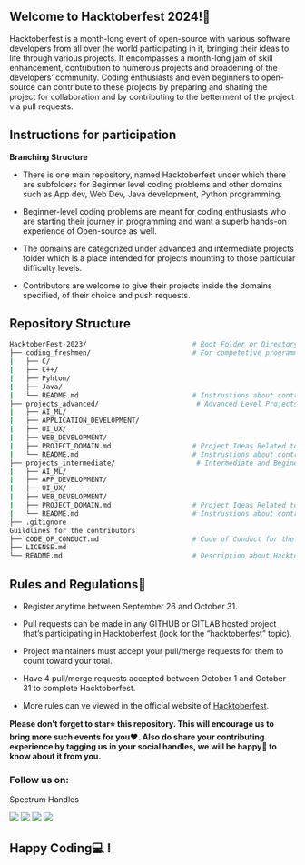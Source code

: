 ## Welcome to Hacktoberfest 2024!🎉
Hacktoberfest is a month-long event of open-source with various software developers from all over the world participating in it, bringing their ideas to life through various projects. It encompasses a month-long jam of skill enhancement, contribution to numerous projects and broadening of the developers’ community. 
Coding enthusiasts and even beginners to open-source can contribute to these projects by preparing and sharing the project for collaboration and by contributing to the betterment of the project via pull requests. 

## Instructions for participation


**Branching Structure**


* There is one main repository, named Hacktoberfest under which there are subfolders for Beginner level coding problems and other domains such as App dev, Web Dev, Java development, Python programming.


* Beginner-level coding problems are meant for coding enthusiasts who are starting their journey in programming and want a superb hands-on experience of Open-source as well.


* The domains are categorized under advanced and intermediate projects folder which is a place intended for projects mounting to those particular difficulty levels.


* Contributors are welcome to give their projects inside the domains specified, of their choice and push requests.

## Repository Structure

```bash
HacktoberFest-2023/                          # Root Folder or Directory
├── coding_freshmen/                         # For competetive programming and DSA questions
|   ├── C/
|   ├── C++/
|   ├── Pyhton/
|   ├── Java/
|   └── README.md                            # Instrustions about contributing to current folder
├── projects_advanced/                        # Advanced Level Projects(Domains are Listed)
|   ├── AI_ML/
|   ├── APPLICATION_DEVELOPMENT/
|   ├── UI_UX/
|   ├── WEB_DEVELOPMENT/
|   ├── PROJECT_DOMAIN.md                    # Project Ideas Related to Each Domain
|   └── README.md                            # Instrustions about contributing to current folder
├── projects_intermediate/                    # Intermediate and Begineer Level Projects(Domains are Listed)
|   ├── AI_ML/
|   ├── APP_DEVELOPMENT/
|   ├── UI_UX/
|   ├── WEB_DEVELOPMENT/
|   ├── PROJECT_DOMAIN.md                    # Project Ideas Related to Each Domain
|   └── README.md                            # Instrustions about contributing to current folder 
├── .gitignore
Guildlines for the contributors
├── CODE_OF_CONDUCT.md                       # Code of Conduct for the repository.
├── LICENSE.md                  
└── README.md                                # Description about HacktoberFest
```


## Rules and Regulations📃


*  Register anytime between September 26 and October 31.

*  Pull requests can be made in any GITHUB or GITLAB hosted project that’s participating in Hacktoberfest (look for the “hacktoberfest” topic).

*  Project maintainers must accept your pull/merge requests for them to count toward your total.

*  Have 4 pull/merge requests accepted between October 1 and October 31 to complete Hacktoberfest.

*  More rules can ve viewed in the official website of [Hacktoberfest](https://hacktoberfest.com/participation/).

**Please don't forget to star⭐ this repository. This will encourage us to bring more such events for you❤️. Also do share your contributing experience by tagging us in your social handles, we will be happy🙂 to know about it from you.**

### Follow us on:

Spectrum Handles

[<img src="https://img.shields.io/badge/github-%2324292e.svg?&style=for-the-badge&logo=github&logoColor=white">](https://github.com/Spectrum-CETB)
[<img src="https://img.shields.io/badge/linkedin-%230077B5.svg?&style=for-the-badge&logo=linkedin&logoColor=white">](https://www.linkedin.com/company/spectrum-cet/mycompany/)
[<img src="https://img.shields.io/badge/instagram-%23E4405F.svg?&style=for-the-badge&logo=instagram&logoColor=white">](https://www.instagram.com/spectrum.outr/)
[<img src="https://img.shields.io/badge/Discord-7289DA?style=for-the-badge&logo=discord&logoColor=white">](https://discord.gg/U2PzJavujD)

## Happy Coding💻 ! 